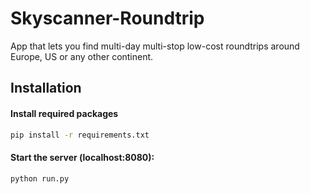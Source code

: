 # Skyscanner-Roundtrip
App that lets you find multi-day multi-stop low-cost roundtrips around Europe, US or any other continent.

## Installation

#### Install required packages
```sh
pip install -r requirements.txt
```

#### Start the server (localhost:8080):
```sh
python run.py
```

